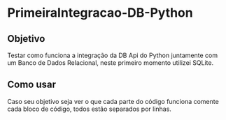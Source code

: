 # PrimeiraIntegracao-DB-Python

## Objetivo
  Testar como funciona a integração da DB Api do Python juntamente com um Banco de Dados Relacional, neste primeiro momento utilizei SQLite.

## Como usar
  Caso seu objetivo seja ver o que cada parte do código funciona comente cada bloco de código, todos estão separados por linhas.
